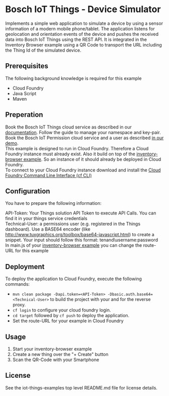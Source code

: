 # Bosch IoT Things - Device Simulator

Implements a simple web application to simulate a device by using a sensor information of a modern mobile phone/tablet. 
The application listens for geolocation and orientation events of the device and pushes the received data into Bosch IoT Things using the REST API.
It is integrated in the Inventory Browser example using a QR Code to transport the URL including the Thing Id of the simulated device.

## Prerequisites

The following background knowledge is required for this example
- Cloud Foundry
- Java Script
- Maven

## Preperation

Book the Bosch IoT Things cloud service as described in our [documentation](https://docs.bosch-iot-suite.com/things/getting-started/booking/). Follow the guide to manage your namespace and key-pair.\
Book the Bosch IoT Permission cloud service and a user as described [in our demo](https://docs.bosch-iot-suite.com/things/examples-demo/createuser/).\
This example is designed to run in Cloud Foundry. Therefore a Cloud Foundry instance must already exist. Also it build on top of the [inventory-browser example](https://github.com/bosch-io/iot-things-examples/tree/master/inventory-browser). So an instance of it should already be deployed in Cloud Foundry.\
To connect to your Cloud Foundry instance download and install the [Cloud Foundry Command Line Interface (cf CLI)](https://docs.cloudfoundry.org/cf-cli/install-go-cli.html)

## Configuration

You have to prepare the following information:

API-Token: Your Things solution API Token to execute API Calls. You can find it in your things service credentials\
Technical-User: a permissions user (e.g. registered in the Things dashboard). Use a BASE64 encoder (like http://www.tuxgraphics.org/toolbox/base64-javascript.html) to create a snippet. Your input should follow this format: tenand\username:password\
In main.js of your [inventory-browser example](https://github.com/bosch-io/iot-things-examples/tree/master/inventory-browser) you can change the route-URL for this example

## Deployment

To deploy the application to Cloud Foundry, execute the following commands:

* ```mvn clean package -Dapi.token=<API-Token> -Dbasic.auth.base64=<Technical-User>``` to build the project with your <API-Token> and <Technical-User> for the reverse proxy.
* ```cf login``` to configure your cloud foundry login.
* ```cd target``` followed by ```cf push``` to deploy the application.
* Set the route-URL for your example in Cloud Foundry 

## Usage

1) Start your inventory-browser example
2) Create a new thing over the "+ Create" button
3) Scan the QR-Code with your Smartphone

## License

See the iot-things-examples top level README.md file for license details.